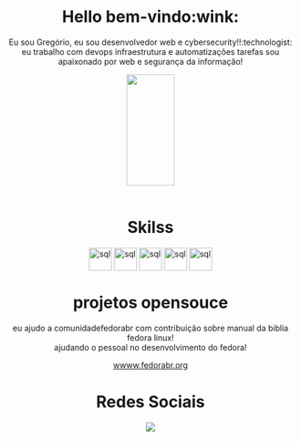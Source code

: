 <div align="center">
 <h1>Hello bem-vindo:wink:</h1>
  <p>Eu sou Gregório, eu sou desenvolvedor web  e cybersecurity!!:technologist:	</br>
  eu trabalho com devops infraestrutura e automatizações tarefas sou apaixonado por web e segurança da informação!
 </p>
</div>

<div align="center">  
  <img width="41%" height="195px" src="https://github-readme-stats.vercel.app/api/top-langs/?username=gregoriodelucca&layout=compact&hide_border=true&title_color=00bfbf&text_color=00bfbf&bg_color=0d1117" />
 
</div>
</div>

<div align="center"><br>
  <h1>Skilss</h1>
     <img align="center" alt="sql" height= "40" width="40"   src="https://cdn.jsdelivr.net/gh/devicons/devicon/icons/python/python-original.svg">
     <img align="center" alt="sql" height= "40" width="40"   src="https://cdn.jsdelivr.net/gh/devicons/devicon/icons/react/react-original-wordmark.svg">
     <img align="center" alt="sql" height= "40" width="40"   src="https://cdn.jsdelivr.net/gh/devicons/devicon/icons/sass/sass-original.svg">
     <img align="center" alt="sql" height= "40" width="40"    src="https://cdn.jsdelivr.net/gh/devicons/devicon/icons/nodejs/nodejs-original.svg">
     <img align="center" alt="sql" height= "40" width="40"   src="https://cdn.jsdelivr.net/gh/devicons/devicon/icons/mysql/mysql-original.svg">
 </div>
 
<div align="center">
 <h1> projetos opensouce </h1>
 <p> eu ajudo a comunidadefedorabr com contribuição sobre manual da biblia fedora linux!</br> ajudando o pessoal no desenvolvimento do fedora!</p>
 <a href="https://fedorabr.org/discussions/mine"> wwww.fedorabr.org</a>
</div>

<div align="center"> 
 <h1>Redes Sociais</h1>
  <a href="https://www.linkedin.com/in/gregoriodelucca/" target="_blank"><img src="https://img.shields.io/badge/-linkedin-blue?style=for-the-badge&logo=instagram&logoColor=white"</a>
</div> 
 </div>




